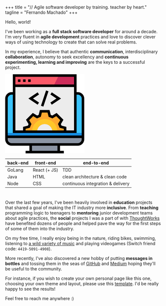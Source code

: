 +++
title = "// Agile software developer by training. teacher by heart."
tagline = "Fernando Machado"
+++

Hello, world!

I've been working as a **full stack software developer** for around a decade.
I'm very fluent in **agile development** practices
and love to discover clever ways of using technology
to create that can solve real problems.

In my experience, I believe that authentic **communication**,
interdisciplinary **collaboration**, autonomy to seek excellency
and **continuous experimenting, learning and improving** are the keys
to a successful project.

[fullstack]: images/fullstack.png "full-stack developer"
![full-stack developer][fullstack]

| back-end           | front-end          | end-to-end                        |
| -                  | -                  | -                                 |
| GoLang             | React (+  JS)      | TDD                               |
| Java               | HTML               | clean architecture & clean code   |
| Node               | CSS                | continuous integration & delivery |

#

Over the last few years, I've been heavily involved in **education** projects
that shared a goal of making the IT industry more **inclusive**.
From **teaching** programming logic to teenagers to **mentoring** junior development
teams about agile practices, the **social** projects I was a part of with
[ThoughtWorks](https://www.thoughtworks.com/aceleradora) have benefited
dozens of people and helped pave the way for the first steps of some of them
into the industry.

On my free time, I really enjoy being in the nature, riding bikes, swimming,
listening to [a wild variety of music](https://open.spotify.com/user/fernandomachado90)
and playing videogames (Switch friend code: `4419-5091-4908`).

More recently, I've also discovered a new hobby of
putting **messages in bottles** and tossing them in the
seas of [GitHub](https://github.com/fernandomachado90)
and [Medium](https://medium.com/@fernandomachado90)
hoping they'll be useful to the community.

For instance, if you wish to create your own personal page like this one,
choosing your own theme and layout,
please use this [template](https://github.com/fernandomachado90/hugo.github.io-maker).
I'd be really happy to see the results!

Feel free to reach me anywhere :)
